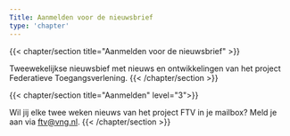 ```yaml
---
Title: Aanmelden voor de nieuwsbrief
type: 'chapter'
---
```

{{< chapter/section title="Aanmelden voor de nieuwsbrief" >}}

Tweewekelijkse nieuwsbief met nieuws en ontwikkelingen van het project Federatieve Toegangsverlening.
{{< /chapter/section >}}


{{< chapter/section title="Aanmelden" level="3">}}

Wil jij elke twee weken nieuws van het project FTV in je mailbox? Meld je aan via [ftv@vng.nl](mailto:ftv@vng.nl).
{{< /chapter/section >}}
